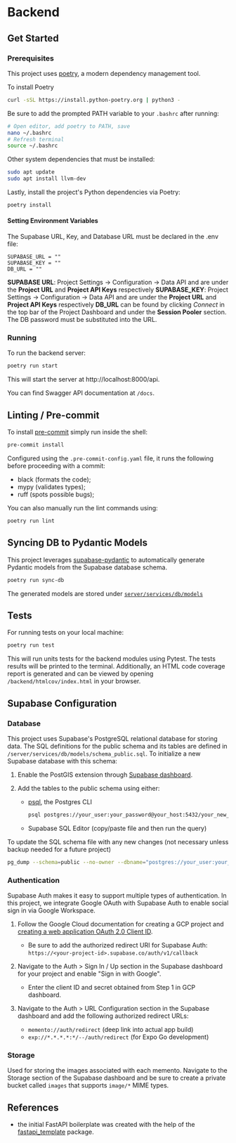 # Backend

## Get Started

### Prerequisites

This project uses [poetry](https://python-poetry.org/docs/), a modern dependency management
tool.

To install Poetry

```bash
curl -sSL https://install.python-poetry.org | python3 -
```

Be sure to add the prompted PATH variable to your `.bashrc` after running:

```bash
# Open editor, add poetry to PATH, save
nano ~/.bashrc
# Refresh terminal
source ~/.bashrc
```

Other system dependencies that must be installed:

```bash
sudo apt update
sudo apt install llvm-dev
```

Lastly, install the project's Python dependencies via Poetry:

```bash
poetry install
```

#### Setting Environment Variables

The Supabase URL, Key, and Database URL must be declared in the .env file:

```env
SUPABASE_URL = ""
SUPABASE_KEY = ""
DB_URL = ""
```

**SUPABASE URL**: Project Settings -> Configuration -> Data API and are under the **Project URL** and **Project API Keys** respectively
**SUPABASE_KEY**: Project Settings -> Configuration -> Data API and are under the **Project URL** and **Project API Keys** respectively
**DB_URL** can be found by clicking _Connect_ in the top bar of the Project Dashboard and under the **Session Pooler** section. The DB password must be substituted into the URL.

### Running

To run the backend server:

```bash
poetry run start
```

This will start the server at http://localhost:8000/api.

You can find Swagger API documentation at `/docs`.

## Linting / Pre-commit

To install [pre-commit](https://pre-commit.com/) simply run inside the shell:

```bash
pre-commit install
```

Configured using the `.pre-commit-config.yaml` file, it runs the following before proceeding with a commit:

- black (formats the code);
- mypy (validates types);
- ruff (spots possible bugs);

You can also manually run the lint commands using:

```bash
poetry run lint
```

## Syncing DB to Pydantic Models

This project leverages [supabase-pydantic](https://github.com/kmbhm1/supabase-pydantic) to automatically generate Pydantic models from the Supabase database schema.

```bash
poetry run sync-db
```

The generated models are stored under [`server/services/db/models`](https://github.com/owencooke/memento/tree/main/backend/server/services/db/models)

## Tests

For running tests on your local machine:

```bash
poetry run test
```

This will run units tests for the backend modules using Pytest. The tests results will be printed to the terminal. Additionally, an HTML code coverage report is generated and can be viewed by opening `/backend/htmlcov/index.html` in your browser.

## Supabase Configuration

### Database

This project uses Supabase's PostgreSQL relational database for storing data. The SQL definitions for the public schema and its tables are defined in `/server/services/db/models/schema_public.sql`. To initialize a new Supabase database with this schema:

1. Enable the PostGIS extension through [Supabase dashboard](https://supabase.com/docs/guides/database/extensions/postgis?queryGroups=language&language=sql#enable-the-extension).
2. Add the tables to the public schema using either:

   - [psql](https://www.postgresql.org/docs/current/app-psql.html), the Postgres CLI

     ```bash
     psql postgres://your_user:your_password@your_host:5432/your_new_database < schema.sql
     ```

   - Supabase SQL Editor (copy/paste file and then run the query)

To update the SQL schema file with any new changes (not necessary unless backup needed for a future project)

```bash
pg_dump --schema=public --no-owner --dbname="postgres://your_user:your_password@your_host:5432/your_database" > schema.sql
```

### Authentication

Supabase Auth makes it easy to support multiple types of authentication. In this project, we integrate Google OAuth with Supabase Auth to enable social sign in via Google Workspace.

1. Follow the Google Cloud documentation for creating a GCP project and [creating a web application OAuth 2.0 Client ID](https://developers.google.com/identity/gsi/web/guides/get-google-api-clientid).

   - Be sure to add the authorized redirect URI for Supabase Auth: `https://<your-project-id>.supabase.co/auth/v1/callback`

2. Navigate to the Auth > Sign In / Up section in the Supabase dashboard for your project and enable "Sign in with Google".

   - Enter the client ID and secret obtained from Step 1 in GCP dashboard.

3. Navigate to the Auth > URL Configuration section in the Supabase dashboard and add the following authorized redirect URLs:
   - `memento://auth/redirect` (deep link into actual app build)
   - `exp://*.*.*.*:*/--/auth/redirect` (for Expo Go development)

### Storage

Used for storing the images associated with each memento. Navigate to the Storage section of the Supabase dashboard and be sure to create a private bucket called `images` that supports `image/*` MIME types.

## References

- the initial FastAPI boilerplate was created with the help of the [fastapi_template](https://github.com/s3rius/FastAPI-template) package.
